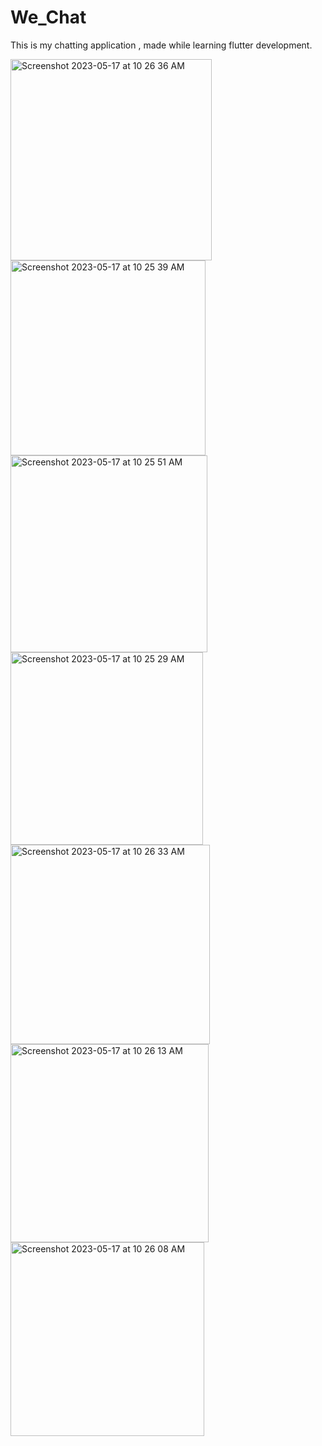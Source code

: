 # We_Chat

This is my chatting application , made while learning flutter development. 

<img width="322" alt="Screenshot 2023-05-17 at 10 26 36 AM" src="https://github.com/neeraj2117/We_Chat/assets/103667909/5030b90d-7d37-4dca-bf86-0ee600da7887">
<img width="312" alt="Screenshot 2023-05-17 at 10 25 39 AM" src="https://github.com/neeraj2117/We_Chat/assets/103667909/77153ba9-8553-4330-b681-e037687e40af">
<img width="315" alt="Screenshot 2023-05-17 at 10 25 51 AM" src="https://github.com/neeraj2117/We_Chat/assets/103667909/8d0228c9-73d0-47c3-8011-169ebd6c07c7">
<img width="308" alt="Screenshot 2023-05-17 at 10 25 29 AM" src="https://github.com/neeraj2117/We_Chat/assets/103667909/8ffd5507-4501-4185-8372-354292dd23f5">
<img width="319" alt="Screenshot 2023-05-17 at 10 26 33 AM" src="https://github.com/neeraj2117/We_Chat/assets/103667909/eb4460b0-a2fb-4805-814d-d19d70b5f5ff">
<img width="317" alt="Screenshot 2023-05-17 at 10 26 13 AM" src="https://github.com/neeraj2117/We_Chat/assets/103667909/abd4956f-78f6-4eee-bfd6-cbdf13f2727d">
<img width="310" alt="Screenshot 2023-05-17 at 10 26 08 AM" src="https://github.com/neeraj2117/We_Chat/assets/103667909/c1a40404-ed7c-4fcb-a06d-0cccd33a7330">
